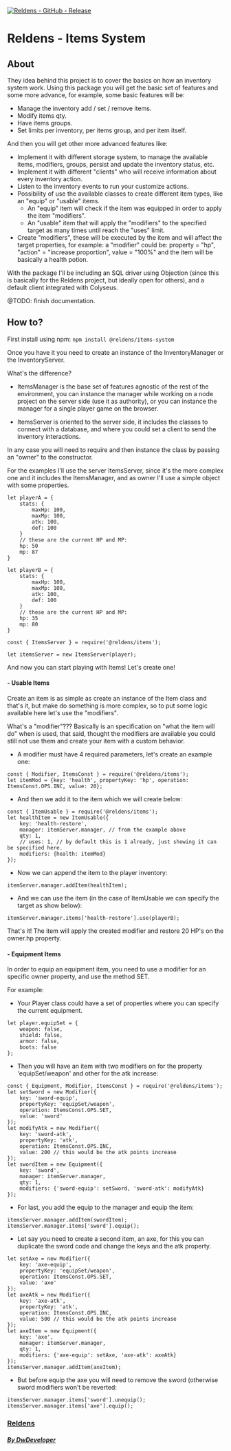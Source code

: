 [![Reldens - GitHub - Release](https://www.dwdeveloper.com/media/reldens/reldens-mmorpg-platform.png)](https://github.com/damian-pastorini/reldens)

# Reldens - Items System

## About

They idea behind this project is to cover the basics on how an inventory system work.
Using this package you will get the basic set of features and some more advance, for example, some basic features will be:
 - Manage the inventory add / set / remove items.
 - Modify items qty.
 - Have items groups.
 - Set limits per inventory, per items group, and per item itself.

And then you will get other more advanced features like:

- Implement it with different storage system, to manage the available items, modifiers, groups, persist and update the inventory status, etc.
- Implement it with different "clients" who will receive information about every inventory action.
- Listen to the inventory events to run your customize actions. 
- Possibility of use the available classes to create different item types, like an "equip" or "usable" items.
    - An "equip" item will check if the item was equipped in order to apply the item "modifiers".
    - An "usable" item that will apply the "modifiers" to the specified target as many times until reach the "uses" limit.
- Create "modifiers", these will be executed by the item and will affect the target properties, for example: a "modifier" could be: property = "hp", "action" = "increase proportion", value = "100%" and the item will be basically a health potion.

With the package I'll be including an SQL driver using Objection (since this is basically for the Reldens project, but ideally open for others), and a default client integrated with Colyseus.
  
@TODO: finish documentation.

## How to?

First install using npm: `npm install @reldens/items-system`

Once you have it you need to create an instance of the InventoryManager or the InventoryServer.

What's the difference?

- ItemsManager is the base set of features agnostic of the rest of the environment, you can instance the manager while working on a node project on the server side (use it as authority), or you can instance the manager for a single player game on the browser.

- ItemsServer is oriented to the server side, it includes the classes to connect with a database, and where you could set a client to send the inventory interactions.

In any case you will need to require and then instance the class by passing an "owner" to the constructor.

For the examples I'll use the server ItemsServer, since it's the more complex one and it includes the ItemsManager, and as owner I'll use a simple object with some properties.

```
let playerA = {
    stats: {
        maxHp: 100,
        maxMp: 100,
        atk: 100,
        def: 100
    }
    // these are the current HP and MP:
    hp: 50
    mp: 87
}

let playerB = {
    stats: {
        maxHp: 100,
        maxMp: 100,
        atk: 100,
        def: 100
    }
    // these are the current HP and MP:
    hp: 35
    mp: 80
}

const { ItemsServer } = require('@reldens/items');

let itemsServer = new ItemsServer(player);
```

And now you can start playing with Items! Let's create one!

#### - Usable Items

Create an item is as simple as create an instance of the Item class and that's it, but make do something is more complex, so to put some logic available here let's use the "modifiers".

What's a "modifier"??? Basically is an specification on "what the item will do" when is used, that said, thought the modifiers are available you could still not use them and create your item with a custom behavior.

- A modifier must have 4 required parameters, let's create an example one:
```
const { Modifier, ItemsConst } = require('@reldens/items');
let itemMod = {key: 'health', propertyKey: 'hp', operation: ItemsConst.OPS.INC, value: 20};
```
- And then we add it to the item which we will create below:
```
const { ItemUsable } = require('@reldens/items');
let healthItem = new ItemUsable({
    key: 'health-restore',
    manager: itemServer.manager, // from the example above
    qty: 1,
    // uses: 1, // by default this is 1 already, just showing it can be specified here.
    modifiers: {health: itemMod}
});
```
- Now we can append the item to the player inventory:
```
itemServer.manager.addItem(healthItem);
```
- And we can use the item (in the case of ItemUsable we can specify the target as show below):
```
itemServer.manager.items['health-restore'].use(playerB);
```

That's it! The item will apply the created modifier and restore 20 HP's on the owner.hp property.

#### - Equipment Items

In order to equip an equipment item, you need to use a modifier for an specific owner property, and use the method SET.

For example:

- Your Player class could have a set of properties where you can specify the current equipment.
```
let player.equipSet = {
    weapon: false,
    shield: false,
    armor: false,
    boots: false
};
```
- Then you will have an item with two modifiers on for the property 'equipSet/weapon' and other for the atk increase:
```
const { Equipment, Modifier, ItemsConst } = require('@reldens/items');
let setSword = new Modifier({
    key: 'sword-equip',
    propertyKey: 'equipSet/weapon',
    operation: ItemsConst.OPS.SET,
    value: 'sword'
});
let modifyAtk = new Modifier({
    key: 'sword-atk',
    propertyKey: 'atk',
    operation: ItemsConst.OPS.INC,
    value: 200 // this would be the atk points increase
});
let swordItem = new Equipment({
    key: 'sword',
    manager: itemServer.manager,
    qty: 1,
    modifiers: {'sword-equip': setSword, 'sword-atk': modifyAtk}
});
```
- For last, you add the equip to the manager and equip the item:
```
itemsServer.manager.addItem(swordItem);
itemsServer.manager.items['sword'].equip();
```
- Let say you need to create a second item, an axe, for this you can duplicate the sword code and change the keys and
the atk property.  
```
let setAxe = new Modifier({
    key: 'axe-equip',
    propertyKey: 'equipSet/weapon',
    operation: ItemsConst.OPS.SET,
    value: 'axe'
});
let axeAtk = new Modifier({
    key: 'axe-atk',
    propertyKey: 'atk',
    operation: ItemsConst.OPS.INC,
    value: 500 // this would be the atk points increase
});
let axeItem = new Equipment({
    key: 'axe',
    manager: itemServer.manager,
    qty: 1,
    modifiers: {'axe-equip': setAxe, 'axe-atk': axeAtk}
});
itemsServer.manager.addItem(axeItem);
```
- But before equip the axe you will need to remove the sword (otherwise sword modifiers won't be reverted:
```
itemsServer.manager.items['sword'].unequip();
itemsServer.manager.items['axe'].equip();
```


### [Reldens](https://github.com/damian-pastorini/reldens/ "Reldens")

##### [By DwDeveloper](https://www.dwdeveloper.com/ "DwDeveloper")
